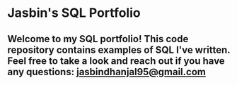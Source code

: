# Jasbin's SQL Portfolio

## Welcome to my SQL portfolio! This code repository contains examples of SQL I've written. Feel free to take a look and reach out if you have any questions: jasbindhanjal95@gmail.com
